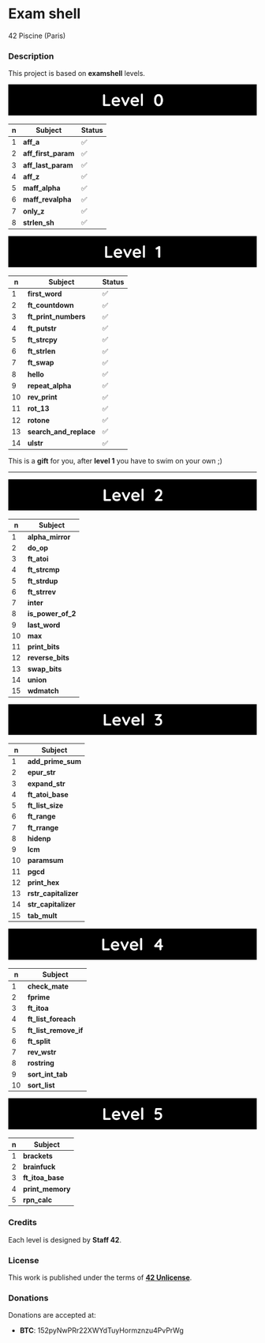 # **Exam shell**

42 Piscine (Paris)

### **Description**

This project is based on **examshell** levels.

![Level 0](images/level_0.png)

| n | Subject             | Status             |
|---|---------------------|--------------------|
| 1 | **aff_a**           | :white_check_mark: |
| 2 | **aff_first_param** | :white_check_mark: |
| 3 | **aff_last_param**  | :white_check_mark: |
| 4 | **aff_z**           | :white_check_mark: |
| 5 | **maff_alpha**      | :white_check_mark: |
| 6 | **maff_revalpha**   | :white_check_mark: |
| 7 | **only_z**          | :white_check_mark: |
| 8 | **strlen_sh**       | :white_check_mark: |

![Level 1](images/level_1.png)

| n  | Subject                | Status             |
|----|------------------------|--------------------|
| 1  | **first_word**         | :white_check_mark: |
| 2  | **ft_countdown**       | :white_check_mark: |
| 3  | **ft_print_numbers**   | :white_check_mark: |
| 4  | **ft_putstr**          | :white_check_mark: |
| 5  | **ft_strcpy**          | :white_check_mark: |
| 6  | **ft_strlen**          | :white_check_mark: |
| 7  | **ft_swap**            | :white_check_mark: |
| 8  | **hello**              | :white_check_mark: |
| 9  | **repeat_alpha**       | :white_check_mark: |
| 10 | **rev_print**          | :white_check_mark: |
| 11 | **rot_13**             | :white_check_mark: |
| 12 | **rotone**             | :white_check_mark: |
| 13 | **search_and_replace** | :white_check_mark: |
| 14 | **ulstr**              | :white_check_mark: |

This is a **gift** for you, after **level 1** you have to swim on your own ;)

***

![Level 2](images/level_2.png)

| n  | Subject            |
|----|--------------------|
| 1  | **alpha_mirror**   |
| 2  | **do_op**          |
| 3  | **ft_atoi**        |
| 4  | **ft_strcmp**      |
| 5  | **ft_strdup**      |
| 6  | **ft_strrev**      |
| 7  | **inter**          |
| 8  | **is_power_of_2**  |
| 9  | **last_word**      |
| 10 | **max**            |
| 11 | **print_bits**     |
| 12 | **reverse_bits**   |
| 13 | **swap_bits**      |
| 14 | **union**          |
| 15 | **wdmatch**        |

![Level 3](images/level_3.png)

| n  | Subject              |
|----|----------------------|
| 1  | **add_prime_sum**    |
| 2  | **epur_str**         |
| 3  | **expand_str**       |
| 4  | **ft_atoi_base**     |
| 5  | **ft_list_size**     |
| 6  | **ft_range**         |
| 7  | **ft_rrange**        |
| 8  | **hidenp**           |
| 9  | **lcm**              |
| 10 | **paramsum**         |
| 11 | **pgcd**             |
| 12 | **print_hex**        |
| 13 | **rstr_capitalizer** |
| 14 | **str_capitalizer**  |
| 15 | **tab_mult**         |

![Level 4](images/level_4.png)

| n  | Subject               |
|----|-----------------------|
| 1  | **check_mate**        |
| 2  | **fprime**            |
| 3  | **ft_itoa**           |
| 4  | **ft_list_foreach**   |
| 5  | **ft_list_remove_if** |
| 6  | **ft_split**          |
| 7  | **rev_wstr**          |
| 8  | **rostring**          |
| 9  | **sort_int_tab**      |
| 10 | **sort_list**         |

![Level 5](images/level_5.png)

| n | Subject            |
|---|--------------------|
| 1 | **brackets**       |
| 2 | **brainfuck**      |
| 3 | **ft_itoa_base**   |
| 4 | **print_memory**   |
| 5 | **rpn_calc**       |

### **Credits**

Each level is designed by **Staff 42**.

### **License**

This work is published under the terms of **[42 Unlicense](https://github.com/gcamerli/42unlicense)**.

### **Donations**

Donations are accepted at:

+ **BTC**: 152pyNwPRr22XWYdTuyHormznzu4PvPrWg
